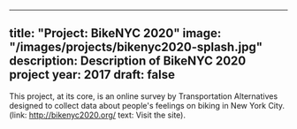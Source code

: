 ---
title: "Project: BikeNYC 2020"
image: "/images/projects/bikenyc2020-splash.jpg"
description: Description of BikeNYC 2020 project
year: 2017
draft: false
----

This project, at its core, is an online survey by Transportation Alternatives designed to collect data about people's feelings on biking in New York City. (link: http://bikenyc2020.org/ text: Visit the site).
